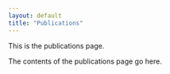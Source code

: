 ```yaml
---
layout: default
title: "Publications"
---
```

This is the publications page.

The contents of the publications page go here.
